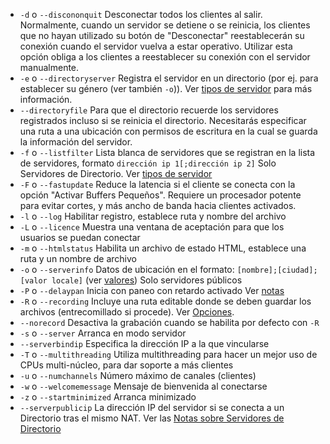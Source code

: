 - `-d`  o `--discononquit`   Desconectar todos los clientes al salir. Normalmente, cuando un servidor se detiene o se reinicia, los clientes que no hayan utilizado su botón de "Desconectar" reestablecerán su conexión cuando el servidor vuelva a estar operativo. Utilizar esta opción obliga a los clientes a reestablecer su conexión con el servidor manualmente.  
- `-e`  o `--directoryserver`  Registra el servidor en un directorio (por ej. para establecer su género (ver también `-o`)). Ver [tipos de servidor](#tipos-de-servidor) para más información.
- `--directoryfile` Para que el directorio recuerde los servidores registrados incluso si se reinicia el directorio. Necesitarás especificar una ruta a una ubicación con permisos de escritura en la cual se guarda la información del servidor.
- `-f`  o `--listfilter`     Lista blanca de servidores que se registran en la lista de servidores, formato `dirección ip 1[;dirección ip 2]` Solo Servidores de Directorio. Ver [tipos de servidor](#tipos-de-servidor)  
-  `-F`  o `--fastupdate`     Reduce la latencia si el cliente se conecta con la opción "Activar Buffers Pequeños". Requiere un procesador potente para evitar cortes, y más ancho de banda hacia clientes activados.
-  `-l`  o `--log`            Habilitar registro, establece ruta y nombre del archivo                                                                    
- `-L`  o `--licence`        Muestra una ventana de aceptación para que los usuarios se puedan conectar
- `-m`  o `--htmlstatus`     Habilita un archivo de estado HTML, establece una ruta y un nombre de archivo
- `-o`  o `--serverinfo`     Datos de ubicación en el formato:  `[nombre];[ciudad];[valor locale]` (ver [valores](https://doc.qt.io/qt-5/qlocale.html#Country-enum)) Solo servidores públicos
- `-P`  o `--delaypan`       Inicia con paneo con retardo activado Ver [notas](#paneo-con-retardo)
- `-R`  o `--recording`      Incluye una ruta editable donde se deben guardar los archivos (entrecomillado si procede).  Ver [Opciones](#opciones).  
- `--norecord`       Desactiva la grabación cuando se habilita por defecto con `-R`                                                 
- `-s` o `--server` Arranca en modo servidor
- `--serverbindip`  Especifica la dirección IP a la que vincularse              
-  `-T` o `--multithreading`  Utiliza multithreading para hacer un mejor uso de CPUs multi-núcleo, para dar soporte a más clientes
-  `-u` o `--numchannels`   Número máximo de canales (clientes)
-  `-w` o `--welcomemessage`  Mensaje de bienvenida al conectarse
-  `-z` o `--startminimized`  Arranca minimizado
-  `--serverpublicip`  La dirección IP del servidor si se conecta a un Directorio tras el mismo NAT. Ver las [Notas sobre Servidores de Directorio](#a-tener-en-cuenta-sobre-los-directorios)
